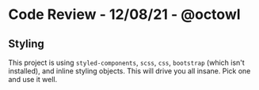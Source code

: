 # Code Review - 12/08/21 - @octowl

## Styling

This project is using `styled-components`, `scss`, `css`, `bootstrap` (which isn't installed), and inline styling objects.
This will drive you all insane. Pick one and use it well.
